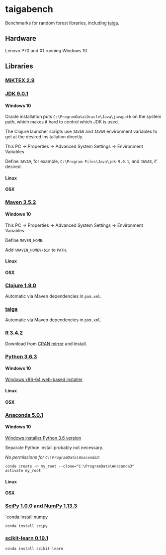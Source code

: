 # taigabench

Benchmarks for random forest libraries, including 
[taiga](https://github.com/wahpenayo/taiga).

## Hardware

Lenovo P70 and X1 running Windows 10.

## Libraries

### [MiKTEX 2.9](https://miktex.org/)

### [JDK 9.0.1](http://www.oracle.com/technetwork/java/javase/overview/index.html)

#### Windows 10

Oracle installation puts `C:\ProgramData\Oracle\Java\javapath`
on the system path, which makes it hard to control which JDK is used.

The Clojure launcher scripts use `JAVA8` and `JAVA9` environment
variables to get at the desired ins tallation directly.

This PC -> Properties -> Advanced System Settings -> Environment Variables

Define `JAVA9`, for example, `C:\Program Files\Java\jdk-9.0.1`,
and `JAVA8`, if desired. 

#### Linux 
#### OSX

### [Maven 3.5.2](https://maven.apache.org/index.html)

#### Windows 10

This PC -> Properties -> Advanced System Settings -> Environment Variables

Define `MAVEN_HOME`.

Add `%MAVEN_HOME%\bin` to `PATH`.

#### Linux 
#### OSX

### [Clojure 1.9.0](https://clojure.org/)

Automatic via Maven dependencies in `pom.xml`.

### [taiga](https://github.com/wahpenayo/taiga)

Automatic via Maven dependencies in `pom.xml`.

### [R 3.4.2](https://www.r-project.org/)

Download from [CRAN mirror](https://www.python.org/) and install.
 
### [Python 3.6.3](https://www.python.org/)

#### Windows 10

[Windows x86-64 web-based installer](https://www.python.org/downloads/release/python-363/)

#### Linux 
#### OSX

### [Anaconda 5.0.1](https://www.anaconda.com/download/)

#### Windows 10

[Windows installer Python 3.6 version](https://www.anaconda.com/download/#windows)

Separate Python install probably not necessary.

*No permissions for `C:\ProgramData\Anaconda3`:*
```
conda create -n my_root --clone="C:\ProgramData\Anaconda3"
activate my_root
```


#### Linux 
#### OSX

### [SciPy 1.0.0](http://www.scipy.org/) and [NumPy 1.13.3](http://www.numpy.org/)

`conda install numpy  

`conda install scipy`

### [scikit-learn 0.19.1](http://scikit-learn.org/stable/)

`conda install scikit-learn`


